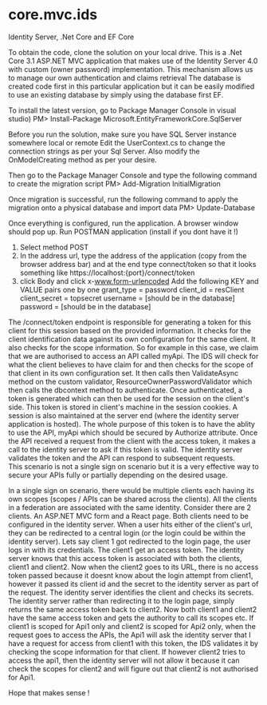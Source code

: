 # core.mvc.ids
Identity Server, .Net Core and EF Core

To obtain the code, clone the solution on your local drive. 
This is a .Net Core 3.1 ASP.NET MVC application that makes use of the Identity Server 4.0 with custom (owner password) implementation. 
This mechanism allows us to manage our own authentication and claims retrieval 
The database is created code first in this particular application but it can be easily modified to use an existing database by simply using the database first EF.

To install the latest version, go to Package Manager Console in visual studio) 
PM> Install-Package Microsoft.EntityFrameworkCore.SqlServer

Before you run the solution, make sure you have SQL Server instance somewhere local or remote Edit the UserContext.cs to change the connection strings as per your Sql Server.
Also modify the OnModelCreating method as per your desire.

Then go to the Package Manager Console and type the following command to create the migration script
PM> Add-Migration InitialMigration 

Once migration is successful, run the following command to apply the migration onto a physical database and import data 
PM> Update-Database

Once everything is configured, run the application. A browser window should pop up. 
Run POSTMAN application (install if you dont have it !)
1) Select method POST
2) In the address url, type the address of the application (copy from the browser address bar) and at the end type connect/token
so that it looks something like https://localhost:{port}/connect/token
3) click Body and click x-www.form-urlencoded
Add the following KEY and VALUE pairs one by one
grant_type = password
client_id = resClient
client_secret = topsecret
username = [should be in the database]
password = [should be in the database]

The /connect/token endpoint is responsible for generating a token for this client for this session based on the provided information. 
It checks for the client identification data against its own configuration for the same client. It also checks for the scope information.
So for example in this case, we claim that we are authorised to access an API called myApi. The IDS will check for what the client believes 
to have claim for and then checks for the scope of that client in its own configuration set.
It then calls then ValidateAsync method on the custom validator, ResourceOwnerPasswordValidator which then calls the dbcontext method to authenticate.
Once authenticated, a token is generated which can then be used for the session on the client's side. This token is stored in client's machine in the session cookies. 
A session is also maintained at the server end (where the identity server application is hosted). 
The whole purpose of this token is to have the ablity to use the API, myApi which should be secured by Authorize attribute. Once the API received a request from the client
with the access token, it makes a call to the identity server to ask if this token is valid. The identity server validates the token and the API can respond to subsequent requests.  
This scenario is not a single sign on scenario but it is a very effective way to secure your APIs fully or partially depending on the desired usage. 

In a single sign on scenario, there would be multiple clients each having its own scopes (scopes / APIs can be shared across the clients). All the clients in a federation
are associated with the same identity. Consider there are 2 clients. An ASP.NET MVC form and a React page. Both clients need to be configured in the identity server. 
When a user hits either of the client's url, they can be redirected to a central login (or the login could be within the identity server). Lets say client 1 got redirected to the 
login page, the user logs in with its credentials. The client1 get an access token. The identity server knows that this access token is associated with both the clients, client1
and client2. Now when the client2 goes to its URL, there is no access token passed because it doesnt know about the login attempt from client1, however it passed its client id
and the secret to the identity server as part of the request. The identity server identifies the client and checks its secrets. The identity server rather than redirecting it to 
the login page, simply returns the same access token back to client2. Now both client1 and client2 have the same access token and gets the authority to call its scopes etc.
If client1 is scoped for Api1 only and client2 is scoped for Api2 only, when the request goes to access the APIs, the Api1 will ask the identity server that I have a request
for access from client1 with this token, the IDS validates it by checking the scope information for that client. If however client2 tries to access the api1, then the identity
server will not allow it because it can check the scopes for client2 and will figure out that client2 is not authorised for Api1.

Hope that makes sense !
